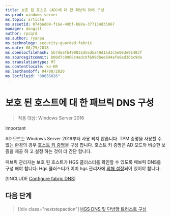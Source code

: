 ```yaml
---
title: 보호 된 호스트 (AD)에 대 한 패브릭 DNS 구성
ms.prod: windows-server
ms.topic: article
ms.assetid: 074b6d09-f16e-49bf-b88a-377139d35067
manager: dongill
author: rpsqrd
ms.author: ryanpu
ms.technology: security-guarded-fabric
ms.date: 08/29/2018
ms.openlocfilehash: 5b7deafb49083ad55d5a49d1ad3c5e063e91483f
ms.sourcegitcommit: b00d7c8968c4adc8f699dbee694afe6ed36bc9de
ms.translationtype: MT
ms.contentlocale: ko-KR
ms.lasthandoff: 04/08/2020
ms.locfileid: "80856826"
---
```

# <a name="configure-the-fabric-dns-for-guarded-hosts"></a>보호 된 호스트에 대 한 패브릭 DNS 구성

>적용 대상: Windows Server 2016


>[!IMPORTANT]
>AD 모드는 Windows Server 2019부터 사용 되지 않습니다. TPM 증명을 사용할 수 없는 환경의 경우 [호스트 키 증명](guarded-fabric-initialize-hgs-key-mode.md)을 구성 합니다. 호스트 키 증명은 AD 모드와 비슷한 보증을 제공 하 고 설정 하는 것이 더 간단 합니다. 

패브릭 관리자는 보호 된 호스트가 HGS 클러스터를 확인할 수 있도록 패브릭 DNS를 구성 해야 합니다. Hgs 클러스터가 이미 hgs 관리자에 [의해 설정](/WindowsServerDocs/virtualization/guarded-fabric-shielded-vm/guarded-fabric-setting-up-the-host-guardian-service-hgs.md)되어 있어야 합니다.



[!INCLUDE [Configure fabric DNS](../../../includes/guarded-fabric-configure-fabric-dns.md)] 


## <a name="next-step"></a>다음 단계

> [!div class="nextstepaction"]
> [HGS DNS 및 단방향 트러스트 구성](guarded-fabric-configure-dns-forwarding-and-trust.md)
